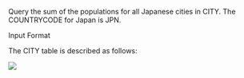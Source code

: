 Query the sum of the populations for all Japanese cities in CITY. The COUNTRYCODE for Japan is JPN.

Input Format

The CITY table is described as follows: 

<img src="https://s3.amazonaws.com/hr-challenge-images/8137/1449729804-f21d187d0f-CITY.jpg">